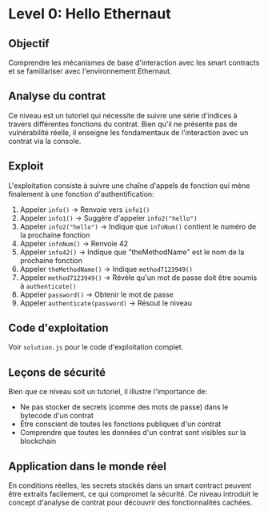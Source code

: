 # Level 0: Hello Ethernaut

## Objectif
Comprendre les mécanismes de base d'interaction avec les smart contracts et se familiariser avec l'environnement Ethernaut.

## Analyse du contrat
Ce niveau est un tutoriel qui nécessite de suivre une série d'indices à travers différentes fonctions du contrat. Bien qu'il ne présente pas de vulnérabilité réelle, il enseigne les fondamentaux de l'interaction avec un contrat via la console.

## Exploit
L'exploitation consiste à suivre une chaîne d'appels de fonction qui mène finalement à une fonction d'authentification:

1. Appeler `info()` → Renvoie vers `info1()`
2. Appeler `info1()` → Suggère d'appeler `info2("hello")`
3. Appeler `info2("hello")` → Indique que `infoNum()` contient le numéro de la prochaine fonction
4. Appeler `infoNum()` → Renvoie 42
5. Appeler `info42()` → Indique que "theMethodName" est le nom de la prochaine fonction
6. Appeler `theMethodName()` → Indique `method7123949()`
7. Appeler `method7123949()` → Révèle qu'un mot de passe doit être soumis à `authenticate()`
8. Appeler `password()` → Obtenir le mot de passe
9. Appeler `authenticate(password)` → Résout le niveau

## Code d'exploitation
Voir `solution.js` pour le code d'exploitation complet.

## Leçons de sécurité
Bien que ce niveau soit un tutoriel, il illustre l'importance de:
- Ne pas stocker de secrets (comme des mots de passe) dans le bytecode d'un contrat
- Être conscient de toutes les fonctions publiques d'un contrat
- Comprendre que toutes les données d'un contrat sont visibles sur la blockchain

## Application dans le monde réel
En conditions réelles, les secrets stockés dans un smart contract peuvent être extraits facilement, ce qui compromet la sécurité. Ce niveau introduit le concept d'analyse de contrat pour découvrir des fonctionnalités cachées.